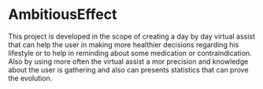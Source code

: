 # AmbitiousEffect
This project is developed in the scope of creating a day by day virtual assist that can help the user in making more healthier decisions regarding his lifestyle or to help in reminding about some medication or contraindication. Also by using more often the virtual assist a mor precision and knowledge about the user is gathering and also can presents statistics that can prove the evolution.
